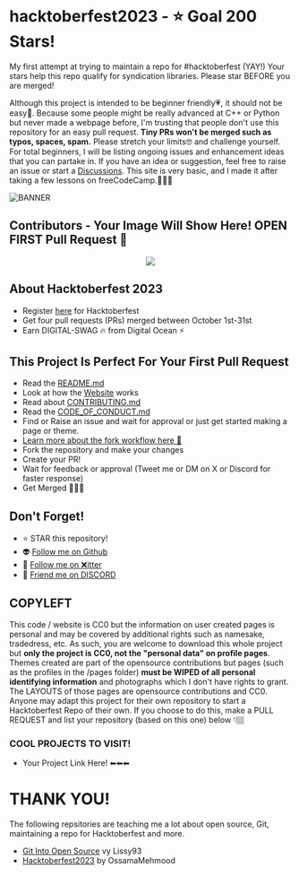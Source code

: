 # hacktoberfest2023 - ⭐ Goal 200 Stars!
My first attempt at trying to maintain a repo for #hacktoberfest (YAY!)
Your stars help this repo qualify for syndication libraries. Please star BEFORE you are merged!

Although this project is intended to be beginner friendly💗, it should not be easy🚫. Because some people might be really advanced at C++ or Python but never made a webpage before, I'm trusting that people don't use this repository for an easy pull request. **Tiny PRs won't be merged such as typos, spaces, spam.** Please stretch your limits🤓 and challenge yourself. For total beginners, I will be listing ongoing issues and enhancement ideas that you can partake in. If you have an idea or suggestion, feel free to raise an issue or start a  [Discussions](https://github.com/omicreativedev/hacktoberfest2023/discussions). This site is very basic, and I made it after taking a few lessons on freeCodeCamp.💖💖💖

![BANNER](https://repository-images.githubusercontent.com/701103132/df77a062-b115-4b01-8c8e-a5d7d9ebd6c7)

## Contributors - Your Image Will Show Here! OPEN FIRST Pull Request 🎉

<div align="center">
<a href="https://github.com/omicreativedev/hacktoberfest2023/graphs/contributors">
<img src="https://contrib.rocks/image?repo=omicreativedev/hacktoberfest2023">
</a>
</div>

## About Hacktoberfest 2023

* Register [here](https://hacktoberfest.digitalocean.com) for Hacktoberfest 
* Get four pull requests (PRs) merged between October 1st-31st 
* Earn DIGITAL-SWAG 🔥 from Digital Ocean ⚡

## This Project Is Perfect For Your First Pull Request

* Read the [README.md](https://github.com/omicreativedev/hacktoberfest2023/blob/main/README.md)
* Look at how the [Website](https://omicreativedev.github.io/hacktoberfest2023/) works
* Read about [CONTRIBUTING.md](https://github.com/omicreativedev/hacktoberfest2023/blob/main/CONTRIBUTING.md)
* Read the [CODE_OF_CONDUCT.md](https://github.com/omicreativedev/hacktoberfest2023/blob/main/CODE_OF_CONDUCT.md)
* Find or Raise an issue and wait for approval or just get started making a page or theme.
* [Learn more about the fork workflow here 🏹](https://reflectoring.io/github-fork-and-pull/)
* Fork the repository and make your changes
* Create your PR!
* Wait for feedback or approval (Tweet me or DM on X or Discord for faster response)
* Get Merged 🎉🎈🥳


## Don't Forget!
* ⭐ STAR this repository!
* 👽 [Follow me on Github](https://github.com/omicreativedev)
* 🐤 [Follow me on ❌itter](https://twitter.com/omicreativedev)
* 👾 [Friend me on DISCORD](https://discord.gg/DWFRBv3JEy)

## COPYLEFT
This code / website is CC0 but the information on user created pages is personal and may be covered by additional rights such as namesake, tradedress, etc. As such, you are welcome to download this whole project but **only the project is CC0, not the "personal data" on profile pages**. Themes created are part of the opensource contributions but pages (such as the profiles in the /pages folder) **must be WIPED of all personal identifying information** and photographs which I don't have rights to grant. The LAYOUTS of those pages are opensource contributions and CC0. Anyone may adapt this project for their own repository to start a Hacktoberfest Repo of their own. If you choose to do this, make a PULL REQUEST and list your repository (based on this one) below 👇🏽
### COOL PROJECTS TO VISIT!
* Your Project Link Here! ⬅⬅⬅

# THANK YOU!
The following repsitories are teaching me a lot about open source, Git, maintaining a repo for Hacktoberfest and more. 
* [Git Into Open Source](https://github.com/Lissy93/git-into-open-source/tree/main) vy Lissy93
* [Hacktoberfest2023](https://github.com/ossamamehmood/Hacktoberfest2023) by OssamaMehmood


